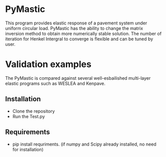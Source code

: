 # PyMastic
This program provides elastic response of a pavement system under uniform circular load.
PyMastic has the ability to change the matrix inversion method to obtain more numerically stable solution. 
The number of iteration for Henkel Intergral to converge is flexible and can be tuned by user. 

# Validation examples
The PyMastic is compared against several well-esbailished multi-layer elastic programs such as WESLEA and Kenpave.


## Installation
- Clone the repository
- Run the Test.py

## Requirements
- pip install requriments.
  (if numpy and Scipy already installed, no need for installation)
